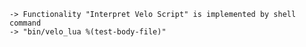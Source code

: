 
    -> Functionality "Interpret Velo Script" is implemented by shell command
    -> "bin/velo_lua %(test-body-file)"
